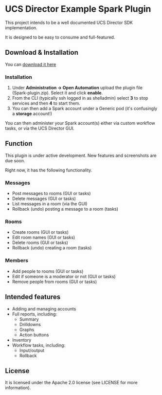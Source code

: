 # UCS Director Example Spark Plugin
This project intends to be a well documented UCS Director SDK implementation.

It is designed to be easy to consume and full-featured.

## Download & Installation
You can [download it here](https://github.com/CiscoUKIDCDev/ucsd-spark-plugin/releases)

### Installation
1. Under **Administration -> Open Automation** upload the plugin file (Spark-plugin.zip). Select it and click **enable**.
2. From the CLI (typically ssh logged in as shelladmin) select **3** to stop services and then **4** to start them.
3. You can then add a Spark account under a Generic pod (it's confusingly a **storage** account!)

You can then administer your Spark account(s) either via custom workflow tasks, or via the UCS Director GUI.

## Function
This plugin is under active development. New features and screenshots are due
soon.

Right now, it has the following functionality.

### Messages
* Post messages to rooms (GUI or tasks)
* Delete messages (GUI or tasks)
* List messages in a room (via the GUI)
* Rollback (undo) posting a message to a room (tasks)

### Rooms
* Create rooms (GUI or tasks)
* Edit room names (GUI or tasks)
* Delete rooms (GUI or tasks)
* Rollback (undo) creating a room (tasks)

### Members
* Add people to rooms (GUI or tasks)
* Edit if someone is a moderator or not (GUI or tasks)
* Remove people from rooms (GUI or tasks)

## Intended features
* Adding and managing accounts
* Full reports, including:
	* Summary
	* Drilldowns
	* Graphs
	* Action buttons
* Inventory
* Workflow tasks, including:
	* Input/output
	* Rollback

## License
It is licensed under the Apache 2.0 license (see LICENSE for more information).

